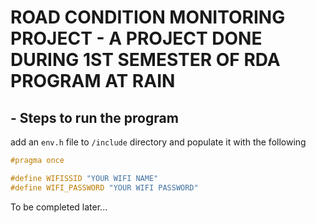 # ROAD CONDITION MONITORING PROJECT - A PROJECT DONE DURING 1ST SEMESTER OF RDA PROGRAM AT RAIN

## - Steps to run the program

add an `env.h` file to `/include` directory and populate it with the following

```cpp
#pragma once

#define WIFISSID "YOUR WIFI NAME"
#define WIFI_PASSWORD "YOUR WIFI PASSWORD"
```

To be completed later...
